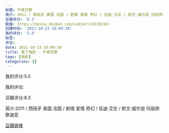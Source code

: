 ```yaml
---
标题: 午夜巴黎
简介: 2011 / 西班牙 美国 法国 / 剧情 爱情 奇幻 / 伍迪·艾伦 / 欧文·威尔逊 玛丽昂·歌迪亚
豆瓣评分: '8.3'
链接: https://movie.douban.com/subject/4319218/
创建时间: '2011-10-23 16:09:38'
我的评分: '5.0'
标签:
评论:
date: 2011-10-23 16:09:38
title: 看了电影 - 午夜巴黎
tags: [电影]
categories: []
---
```


我的评分:5.0

我的评论:

豆瓣评分:8.3

简介:2011 / 西班牙 美国 法国 / 剧情 爱情 奇幻 / 伍迪·艾伦 / 欧文·威尔逊 玛丽昂·歌迪亚

[豆瓣链接](https://movie.douban.com/subject/4319218/)

